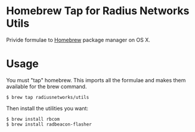 # Homebrew Tap for Radius Networks Utils

Privide formulae to [Homebrew](http://brew.sh/) package manager on OS X.

# Usage

You must "tap" homebrew. This imports all the formulae and makes them available for the brew command.

```
$ brew tap radiusnetworks/utils
```

Then install the utilities you want:

```
$ brew install rbcom
$ brew install radbeacon-flasher
```
